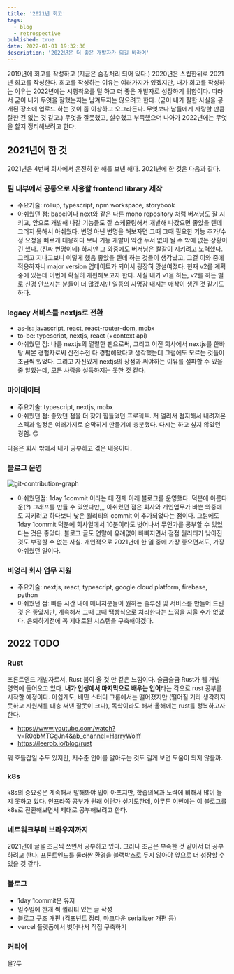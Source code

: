 ```yaml
---
title: '2021년 회고'
tags:
  - blog
  - retrospective
published: true
date: 2022-01-01 19:32:36
description: '2022년은 더 좋은 개발자가 되길 바라며'
---
```


2019년에 회고를 작성하고 (지금은 숨김처리 되어 있다.) 2020년은 스킵한뒤로 2021년 회고를 작성한다. 회고를 작성하는 이유는 여러가지가 있겠지만, 내가 회고를 작성하는 이유는 2022년에는 시행착오를 덜 하고 더 좋은 개발자로 성장하기 위함이다. 따라서 굳이 내가 무엇을 잘했는지는 남겨두지는 않으려고 한다. (굳이 내가 잘한 사실을 공개된 장소에 업로드 하는 것이 좀 이상하고 오그라든다. 무엇보다 남들에게 자랑할 만큼 잘한 건 없는 것 같고.) 무엇을 잘못했고, 실수했고 부족했으며 나아가 2022년에는 무엇을 할지 정리해보려고 한다.

## 2021년에 한 것

2021년은 4번째 회사에서 온전히 한 해를 보낸 해다. 2021년에 한 것은 다음과 같다.

### 팀 내부에서 공통으로 사용할 frontend library 제작

- 주요기술: rollup, typescript, npm workspace, storybook
- 아쉬웠던 점: babel이나 next와 같은 다른 mono repository 처럼 버저닝도 잘 지키고, 앞으로 개발해 나갈 기능들도 잘 스케쥴링해서 개발해 나갔으면 좋았을 텐데 그러지 못해서 아쉬웠다. 변명 아닌 변명을 해보자면 그때 그때 필요한 기능 추가/수정 요청을 빠르게 대응하다 보니 기능 개발이 약간 두서 없이 될 수 밖에 없는 상황이긴 했다. (진짜 변명이네) 하지만 그 와중에도 버저닝은 칼같이 지키려고 노력했다. 그리고 지나고보니 이렇게 했음 좋았을 텐데 하는 것들이 생각났고, 그걸 이와 중에 적용하자니 major version 업데이트가 되어서 굉장히 망설여졌다. 현재 v2를 계획중에 있는데 이번에 확실히 개편해보고자 한다. 사실 내가 v1을 하든, v2를 하든 별로 신경 안쓰시는 분들이 더 많겠지만 일종의 사명감 내지는 애착이 생긴 것 같기도 하다.

### legacy 서비스를 nextjs로 전환

- as-is: javascript, react, react-router-dom, mobx
- to-be: typescript, nextjs, react (+context api)
- 아쉬웠던 점: 나름 nextjs의 열렬한 팬으로써, 그리고 이전 회사에서 nextjs를 한바탕 써본 경험자로써 산전수전 다 경험해봤다고 생각했는데 그럼에도 모르는 것들이 조금씩 있었다. 그리고 자신있게 nextjs의 장점과 써야하는 이유를 설파할 수 있을 줄 알았는데, 모든 사람을 설득하지는 못한 것 같다. 

### 마이데이터

- 주요기술: typescript, nextjs, mobx
- 아쉬웠던 점: 좋았던 점을 더 찾기 힘들었던 프로젝트. 저 멀리서 점지해서 내려져온 스펙과 일정은 여러가지로 숨막히게 만들기에 충분했다. 다시는 하고 싶지 않았던 경험. 😑 

다음은 회사 밖에서 내가 공부하고 겪은 내용이다.

### 블로그 운영

![git-contribution-graph](./images/git-contribution-graph.png)

- 아쉬웠던점: 1day 1commit 이라는 대 전제 아래 블로그를 운영했다. 덕분에 아름다운(?) 그래프를 만들 수 있었다만,,, 아쉬웠던 점은 회사와 개인업무가 바쁜 와중에도 지키려고 하다보니 낮은 퀄리티의 commit 이 추가되었다는 점이다. 그럼에도 1day 1commit 덕분에 회사일에서 10분이라도 벗어나서 무언가를 공부할 수 있었다는 것은 좋았다. 블로그 글도 연말에 유례없이 바빠지면서 점점 퀄리티가 낮아진 것도 부정할 수 없는 사실. 개인적으로 2021년에 한 일 중에 가장 좋으면서도, 가장 아쉬웠던 일이다.

### 비영리 회사 업무 지원

- 주요기술: nextjs, react, typescript, google cloud platform, firebase, python
- 아쉬웠던 점: 빠른 시간 내에 매니저분들이 원하는 솔루션 및 서비스를 만들어 드린 것 은 좋았지만, 계속해서 그때 그때 땜빵식으로 처리한다는 느낌을 지울 수가 없었다. 은퇴하기전에 꼭 제대로된 시스템을 구축해야겠다.

## 2022 TODO

### Rust

프론트엔드 개발자로서, Rust 붐이 올 것 만 같은 느낌이다. 슬금슬금 Rust가 웹 개발 영역에 들어오고 있다. **내가 인생에서 마지막으로 배우는 언어**라는 각오로 rust 공부를 시작할 예정이다. 아쉽게도, 배민 스터디 그룹에서는 떨어졌지만 (떨어질 거라 생각하지 못하고 지원서를 대충 써낸 잘못이 크다), 독학이라도 해서 올해에는 rust를 정복하고자 한다.

- https://www.youtube.com/watch?v=R0qbMTGgJn4&ab_channel=HarryWolff
- https://leerob.io/blog/rust

뭐 호들갑일 수도 있지만, 저수준 언어를 알아두는 것도 길게 보면 도움이 되지 않을까.

### k8s

k8s의 중요성은 계속해서 말해봐야 입이 아프지만, 학습의욕과 노력에 비해서 많이 늘지 못하고 있다. 인프라쪽 공부가 원래 이런가 싶기도한데, 아무튼 이번에는 이 블로그를 k8s로 전환해보면서 제대로 공부해보려고 한다.

### 네트워크부터 브라우저까지

2021년에 글을 조금씩 쓰면서 공부하고 있다. 그러나 조금은 부족한 것 같아서 더 공부하려고 한다. 프론트엔드를 둘러싼 환경을 블랙박스로 두지 않아야 앞으로 더 성장할 수 있을 것 같다.

### 블로그

- 1day 1commit은 유지
- 일주일에 한개 씩 퀄리티 있는 글 작성
- 블로그 구조 개편 (컴포넌트 정리, 마크다운 serializer 개편 등)
- vercel 플랫폼에서 벗어나서 직접 구축하기

### 커리어

몰?루